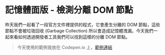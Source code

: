 # 記憶體面版 - 檢測分離 DOM 節點
昨天我們一起看了一段官方文件裡提供的程式，它會產生分離的 DOM 節點，這些節點不會被垃圾回收 (Garbage Collection) 所以會造成記憶體洩漏。今天我們一起來看如何透過開發者工具我們可以找到這樣的分離 DOM 節點。

> 今天使用的範例我放在 Codepen.io 上，[範例連結](https://codepen.io/konekoya/pen/vpyqby?editors=1010)

